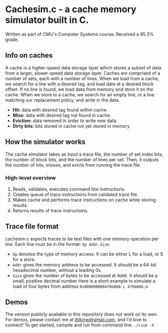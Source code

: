 # Cachesim.c - a cache memory simulator built in C.
Written as part of CMU's Computer Systems course. Received a 95.3% grade.
## Info on caches
A cache is a higher-speed data storage layer which stores a subset of data from a larger, slower-speed data storage layer. Caches are comprised of a number of sets, each with a number of lines.
When we load from a cache, we search for a line with a desired tag, and load data at a desired block offset. If no line is found, we load data from memory and store it on the cache. When we store to a cache, we search for an empty line, or a line matching our replacement policy, and write in the data.
* **Hit:** data with desired tag found within cache.
* **Miss:** data with desired tag not found in cache.
* **Eviction:** data removed in order to write new data.
* **Dirty bits:** bits stored in cache not yet stored in memory.
## How the simulator works
The cache simulator takes as input a trace file, the number of set index bits, the number of block bits, and the number of lines per set. Then, it outputs the number of hits, misses, and evicts from running the trace file.
### High-level overview
1. Reads, validates, executes command line instructions.
2. Creates queue of trace instructions from validated trace file.
3. Makes cache and performs trace instructions on cache while storing results.
4. Returns results of trace instructions.
## Trace file format
cachesim.c expects traces to be text files with one memory operation per line. Each line must be in the format:
```Op Addr,Size```
* ```Op``` denotes the type of memory access. It can be either L for a load, or S for a store.
* ```Addr``` gives the memory address to be accessed. It should be a 64-bit hexadecimal number, without a leading 0x.
* ```Size``` gives the number of bytes to be accessed at Addr. It should be a small, positive decimal number
Here is a short example to simulate a load of four bytes from address ```0x0000000004f6b868```: ```L 4f6b868,4```
## Demos
The version publicly available in this repository does not work on its own. For demos, please contact me at iltikinw@gmail.com, and I'd love to connect!
To get started, compile and run from command line: ```./csim -h```